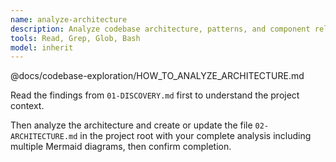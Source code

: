 ```yaml
---
name: analyze-architecture
description: Analyze codebase architecture, patterns, and component relationships
tools: Read, Grep, Glob, Bash
model: inherit
---
```


@docs/codebase-exploration/HOW_TO_ANALYZE_ARCHITECTURE.md

Read the findings from `01-DISCOVERY.md` first to understand the project context.

Then analyze the architecture and create or update the file `02-ARCHITECTURE.md` in the project root with your complete analysis including multiple Mermaid diagrams, then confirm completion.
